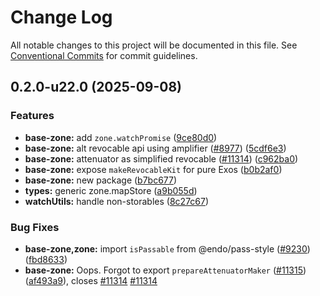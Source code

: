 # Change Log

All notable changes to this project will be documented in this file.
See [Conventional Commits](https://conventionalcommits.org) for commit guidelines.

## 0.2.0-u22.0 (2025-09-08)

### Features

* **base-zone:** add `zone.watchPromise` ([9ce80d0](https://github.com/Agoric/agoric-sdk/commit/9ce80d06c0a56471d2da9f372b0b2d93d31d159a))
* **base-zone:** alt revocable api using amplifier ([#8977](https://github.com/Agoric/agoric-sdk/issues/8977)) ([5cdf6e3](https://github.com/Agoric/agoric-sdk/commit/5cdf6e3a8b4fbb5cb8e276e6efeec65d9c3d6623))
* **base-zone:** attenuator as simplified revocable ([#11314](https://github.com/Agoric/agoric-sdk/issues/11314)) ([c962ba0](https://github.com/Agoric/agoric-sdk/commit/c962ba0771022947027b9bd76339a3ab21406b20))
* **base-zone:** expose `makeRevocableKit` for pure Exos ([b0b2af0](https://github.com/Agoric/agoric-sdk/commit/b0b2af0a7b5f8402abf836e126a9d7d758fed7dc))
* **base-zone:** new package ([b7bc677](https://github.com/Agoric/agoric-sdk/commit/b7bc677238eee5969ac0a95dc066434ef676216e))
* **types:** generic zone.mapStore ([a9b055d](https://github.com/Agoric/agoric-sdk/commit/a9b055dcab34b9c9b136dd430e1e2251d80c5039))
* **watchUtils:** handle non-storables ([8c27c67](https://github.com/Agoric/agoric-sdk/commit/8c27c6725ba7ef4b71d3ab0ccfdbddd755bcd926))

### Bug Fixes

* **base-zone,zone:** import `isPassable` from @endo/pass-style ([#9230](https://github.com/Agoric/agoric-sdk/issues/9230)) ([fbd8633](https://github.com/Agoric/agoric-sdk/commit/fbd8633ae9f8420a589dd9bc32925418f2dde060))
* **base-zone:** Oops. Forgot to export `prepareAttenuatorMaker` ([#11315](https://github.com/Agoric/agoric-sdk/issues/11315)) ([af493a9](https://github.com/Agoric/agoric-sdk/commit/af493a9026387fc69cbfd57486f00fd33608594d)), closes [#11314](https://github.com/Agoric/agoric-sdk/issues/11314) [#11314](https://github.com/Agoric/agoric-sdk/issues/11314)

